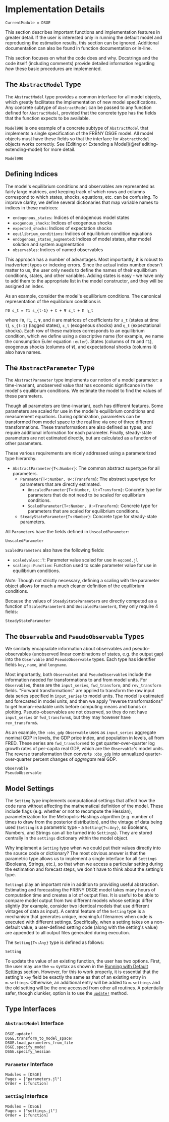 # Implementation Details

```@meta
CurrentModule = DSGE
```

This section describes important functions and implementation features in
greater detail. If the user is interested only in running the default model and
reproducing the estimation results, this section can be ignored. Additional documentation
can also be found in function documentation or in-line.

This section focuses on what the code does and why. Docstrings and the code itself
(including comments) provide detailed information regarding *how* these basic
procedures are implemented.

## The `AbstractModel` Type

The `AbstractModel` type provides a common interface for all model objects,
which greatly facilitates the implementation of new model specifications. Any
concrete subtype of `AbstractModel` can be passed to any function defined for
`AbstractModel`, provided that the concrete type has the fields that the
function expects to be available.

`Model990` is one example of a concrete subtype of `AbstractModel`
that implements a single specification of the FRBNY DSGE model. All
model objects must have these fields so that the interface for
`AbstractModel` objects works correctly.  See [Editing or Extending a
Model](@ref editing-extending-model) for more detail.

```@docs
Model990
```

## Defining Indices

The model's equilibrium conditions and observables are represented as fairly
large matrices, and keeping track of which rows and columns correspond to which
states, shocks, equations, etc. can be confusing. To improve clarity, we define
several dictionaries that map variable names to indices in these matrices:

- `endogenous_states`: Indices of endogenous model states
- `exogenous_shocks`: Indices of exogenous shocks
- `expected_shocks`: Indices of expectation shocks
- `equilibrium_conditions`: Indices of equilibrium condition equations
- `endogenous_states_augmented`: Indices of model states, after model solution
  and system augmentation
- `observables`:  Indices of named observables

This approach has a number of advantages. Most importantly, it is robust to
inadvertent typos or indexing errors. Since the actual index number doesn't
matter to us, the user only needs to define the names of their equilibrium
conditions, states, and other variables. Adding states is easy - we have only to
add them to the appropriate list in the model constructor, and they will be
assigned an index.

As an example, consider the model's equilibrium conditions. The canonical
representation of the equilibrium conditions is

```
Γ0 s_t = Γ1 s_{t-1} + C + Ψ ε_t + Π η_t
```

where `Γ0`, `Γ1`, `C`, `Ψ`, and `Π` are matrices of coefficients for `s_t`
(states at time `t`), `s_{t-1}` (lagged states), `ε_t` (exogenous shocks) and
`η_t` (expectational shocks). Each row of these matrices corresponds to an
equilibrium condition, which we define using a descriptive name (for example, we
name the consumption Euler equation `:euler`). States (columns of `Γ0` and
`Γ1`), exogenous shocks (columns of `Ψ`), and expectational shocks (columns
`Π`) also have names.

## The `AbstractParameter` Type

The `AbstractParameter` type implements our notion of a model parameter: a
time-invariant, unobserved value that has economic significance in the model's
equilibrium conditions. We estimate the model to find the values of these
parameters.

Though all parameters are time-invariant, each has different features. Some
parameters are scaled for use in the model's equilibrium conditions and
measurement equations.  During optimization, parameters can be transformed from
model space to the real line via one of three different transformations. These
transformations are also defined as types, and require additional information
for each parameter. Finally, steady-state parameters are not estimated directly,
but are calculated as a function of other parameters.

These various requirements are nicely addressed using a parameterized type
hierarchy.

- `AbstractParameter{T<:Number}`: The common abstract supertype for all
  parameters.
    - `Parameter{T<:Number, U<:Transform}`: The abstract supertype for
      parameters that are directly estimated.
        - `UnscaledParameter{T<:Number, U:<Transform}`: Concrete type for
          parameters that do not need to be scaled for equilibrium conditions.
        - `ScaledParameter{T<:Number, U:<Transform}`: Concrete type for
          parameters that are scaled for equilibrium conditions.
    - `SteadyStateParameter{T<:Number}`: Concrete type for steady-state
      parameters.

All `Parameter`s have the fields defined in `UnscaledParameter`:

```@docs
UnscaledParameter
```

`ScaledParameters` also have the following fields:

- `scaledvalue::T`: Parameter value scaled for use in `eqcond.jl`
- `scaling::Function`: Function used to scale parameter value for use in
  equilibrium conditions.

*Note:* Though not strictly necessary, defining a scaling with the parameter
object allows for much a much cleaner definition of the equilibrium conditions.

Because the values of `SteadyStateParameter`s are directly computed as a
function of `ScaledParameter`s and `UnscaledParameter`s, they only require 4
fields:

```@docs
SteadyStateParameter
```


## The `Observable` and `PseudoObservable` Types

We similarly encapsulate information about observables and pseudo-observables
(unobserved linear combinations of states, e.g. the output gap) into the
`Observable` and `PseudoObservable` types. Each type has identifier fields
`key`, `name`, and `longname`.

Most importantly, both `Observable`s and `PseudoObservable`s include the
information needed for transformations to and from model units. For
`Observable`s, these are the `input_series`, `fwd_transform`, and
`rev_transform` fields. "Forward transformations" are applied to transform
the raw input data series specified in `input_series` to model units. The
model is estimated and forecasted in model units, and then we apply "reverse
transformations" to get human-readable units before computing means and bands or
plotting. Pseudo-observables are not observed, so they do not have
`input_series` or `fwd_transform`s, but they may however have `rev_transform`s.

As an example, the `:obs_gdp` `Observable` uses as `input_series` aggregate
nominal GDP in levels, the GDP price index, and population in levels, all from
FRED. These series are `fwd_transform`ed to get quarter-over-quarter log growth
rates of per-capita real GDP, which are the `Observable`'s model units. The
reverse transformation then converts `:obs_gdp` into annualized
quarter-over-quarter percent changes of *aggregate* real GDP.

```@docs
Observable
PseudoObservable
```


## Model Settings

The `Setting` type implements computational settings that affect how the code
runs without affecting the mathematical definition of the model. These include
flags (e.g. whether or not to recompute the Hessian), parameterization for the
Metropolis-Hastings algorithm (e.g. number of times to draw from the posterior
distribution), and the vintage of data being used (`Setting` is a parametric
type - a `Setting{T<:Any}`, so Booleans, Numbers, and Strings can all be turned
into `Setting`s). They are stored centrally in the `settings` dictionary within
the model object.

Why implement a `Setting` type when we could put their values directly into the
source code or dictionary? The most obvious answer is that the parametric type
allows us to implement a single interface for all `Setting`s (Booleans, Strings,
etc.), so that when we access a particular setting during the estimation and
forecast steps, we don't have to think about the setting's type.

`Setting`s play an important role in addition to providing useful abstraction.
Estimating and forecasting the FRBNY DSGE model takes many hours of computation
time and creates a lot of output files. It is useful to be able to compare model
output from two different models whose settings differ slightly (for example,
consider two identical models that use different vintages of data as input). A
central feature of the `Setting` type is a mechanism that generates unique,
meaningful filenames when code is executed with different settings.
Specifically, when a setting takes on a non-default value, a user-defined
setting code (along with the setting's value) are appended to all output files
generated during execution.

The `Setting{T<:Any}` type is defined as follows:

```@docs
Setting
```

To update the value of an existing function, the user has two
options. First, the user may use the `<=` syntax as shown in
the [Running with Default Settings](@ref) section. However, for this
to work properly, it is essential that the setting's `key` field be
exactly the same as that of an existing entry in
`m.settings`. Otherwise, an additional entry will be added to
`m.settings` and the old setting will be the one accessed from other
all routines. A potentially safer, though clunkier, option is to use the [`update!`](@ref) method.

## Type Interfaces

### `AbstractModel` Interface

```@docs
DSGE.update!
DSGE.transform_to_model_space!
DSGE.load_parameters_from_file
DSGE.specify_mode!
DSGE.specify_hessian
```

### `Parameter` Interface

```@autodocs
Modules = [DSGE]
Pages = ["parameters.jl"]
Order = [:function]
```

### `Setting` Interface

```@autodocs
Modules = [DSGE]
Pages = ["settings.jl"]
Order = [:function]
```
